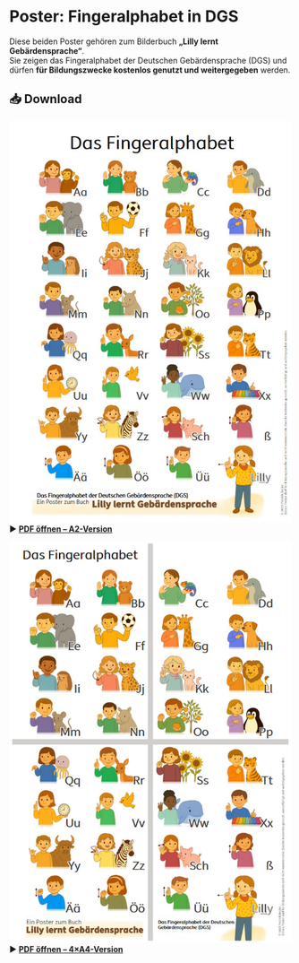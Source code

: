# Poster: Fingeralphabet in DGS

Diese beiden Poster gehören zum Bilderbuch **„Lilly lernt Gebärdensprache“**.  
Sie zeigen das Fingeralphabet der Deutschen Gebärdensprache (DGS) und dürfen **für Bildungszwecke kostenlos genutzt und weitergegeben** werden.

## 📥 Download

[![Poster A2 Vorschau](posterA2.jpg)](FingeralphabetA2.pdf)  
▶️ **[PDF öffnen – A2-Version](FingeralphabetA2.pdf)**

[![Poster 4×A4 Vorschau](posterA4.jpg)](FingeralphabetA4.pdf)  
▶️ **[PDF öffnen – 4×A4-Version](FingeralphabetA4.pdf)**
